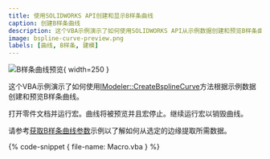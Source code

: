 ```yaml
---
title: 使用SOLIDWORKS API创建和显示B样条曲线
caption: 创建B样条曲线
description: 这个VBA示例演示了如何使用SOLIDWORKS API从示例数据创建和预览B样条曲线
image: bspline-curve-preview.png
labels: [曲线, B样条, 建模]
---
```

![B样条曲线预览](bspline-curve-preview.png){ width=250 }

这个VBA示例演示了如何使用[IModeler::CreateBsplineCurve](https://help.solidworks.com/2012/English/api/sldworksapi/SolidWorks.Interop.sldworks~SolidWorks.Interop.sldworks.IModeler~CreateBsplineCurve.html)方法根据示例数据创建和预览B样条曲线。

打开零件文档并运行宏。曲线将被预览并且宏停止。继续运行宏以销毁曲线。

请参考[获取B样条曲线参数](/solidworks-api/geometry/get-bspline-parameters/)示例以了解如何从选定的边缘提取所需数据。

{% code-snippet { file-name: Macro.vba } %}